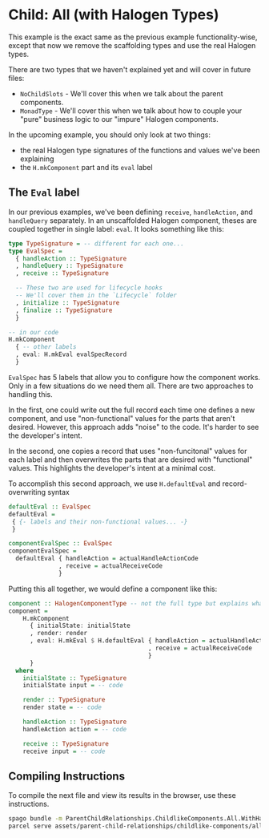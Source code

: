 # Child: All (with Halogen Types)

This example is the exact same as the previous example functionality-wise, except that now we remove the scaffolding types and use the real Halogen types.

There are two types that we haven't explained yet and will cover in future files:
- `NoChildSlots` - We'll cover this when we talk about the parent components.
- `MonadType` - We'll cover this when we talk about how to couple your "pure" business logic to our "impure" Halogen components.

In the upcoming example, you should only look at two things:
- the real Halogen type signatures of the functions and values we've been explaining
- the `H.mkComponent` part and its `eval` label

## The `Eval` label

In our previous examples, we've been defining `receive`, `handleAction`, and `handleQuery` separately. In an unscaffolded Halogen component, theses are coupled together in single label: `eval`. It looks something like this:
```purescript
type TypeSignature = -- different for each one...
type EvalSpec =
  { handleAction :: TypeSignature
  , handleQuery :: TypeSignature
  , receive :: TypeSignature

  -- These two are used for lifecycle hooks
  -- We'll cover them in the `Lifecycle` folder
  , initialize :: TypeSignature
  , finalize :: TypeSignature
  }

-- in our code
H.mkComponent
  { -- other labels
  , eval: H.mkEval evalSpecRecord
  }
```
`EvalSpec` has 5 labels that allow you to configure how the component works. Only in a few situations do we need them all. There are two approaches to handling this.

In the first, one could write out the full record each time one defines a new component, and use "non-functional" values for the parts that aren't desired. However, this approach adds "noise" to the code. It's harder to see the developer's intent.

In the second, one copies a record that uses "non-funcitonal" values for each label and then overwrites the parts that are desired with "functional" values. This highlights the developer's intent at a minimal cost.

To accomplish this second approach, we use `H.defaultEval` and record-overwriting syntax
```purescript
defaultEval :: EvalSpec
defaultEval =
 { {- labels and their non-functional values... -}
 }

componentEvalSpec :: EvalSpec
componentEvalSpec =
  defaultEval { handleAction = actualHandleActionCode
              , receive = actualReceiveCode
              }
```

Putting this all together, we would define a component like this:
```purescript
component :: HalogenComponentType -- not the full type but explains what this is
component =
    H.mkComponent
      { initialState: initialState
      , render: render
      , eval: H.mkEval $ H.defaultEval { handleAction = actualHandleActionCode
                                       , receive = actualReceiveCode
                                       }
      }
  where
    initialState :: TypeSignature
    initialState input = -- code

    render :: TypeSignature
    render state = -- code

    handleAction :: TypeSignature
    handleAction action = -- code

    receive :: TypeSignature
    receive input = -- code
```

## Compiling Instructions

To compile the next file and view its results in the browser, use these instructions.

```bash
spago bundle -m ParentChildRelationships.ChildlikeComponents.All.WithHalogenTypes -t assets/parent-child-relationships/childlike-components/all--with-halogen-types.js
parcel serve assets/parent-child-relationships/childlike-components/all--with-halogen-types.html -o child-all--with-halogen-types--parcelified.html --open
```
